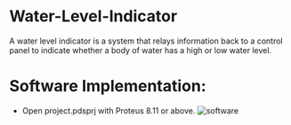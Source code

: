 # Water-Level-Indicator
A water level indicator is a system that relays information back to a control panel  to indicate whether a body of water has a high or low water level. 
# Software Implementation:
* Open project.pdsprj with Proteus 8.11 or above.
![software](https://github.com/MasameEh/Water-Level-Indicator/assets/92492113/8afb7a2a-6545-47e3-ab49-e6b8605de0cb)
